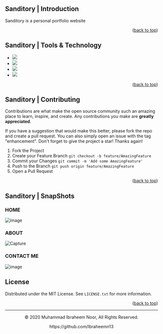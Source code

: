<a name="readme-top"></a>
## Sanditory | Introduction

Sanditory is a personal portfolio website

<p align="right">(<a href="#readme-top">back to top</a>)</p>

## Sanditory | Tools & Technology

* <img src="https://img.shields.io/badge/HTML5-E34F26?style=for-the-badge&logo=html5&logoColor=white" />
* <img src="https://img.shields.io/badge/CSS3-1572B6?style=for-the-badge&logo=css3&logoColor=white" />
* <img src="https://img.shields.io/badge/PHP-777BB4?style=for-the-badge&logo=php&logoColor=white" />
* <img src="https://img.shields.io/badge/Visual_Studio_Code-0078D4?style=for-the-badge&logo=visual%20studio%20code&logoColor=white" />


<p align="right">(<a href="#readme-top">back to top</a>)</p>

## Sanditory | Contributing

Contributions are what make the open source community such an amazing place to learn, inspire, and create. Any contributions you make are **greatly appreciated**.

If you have a suggestion that would make this better, please fork the repo and create a pull request. You can also simply open an issue with the tag "enhancement".
Don't forget to give the project a star! Thanks again!

1. Fork the Project
2. Create your Feature Branch `git checkout -b feature/AmazingFeature`
3. Commit your Changes `git commit -m 'Add some AmazingFeature'`
4. Push to the Branch `git push origin feature/AmazingFeature`
5. Open a Pull Request

<p align="right">(<a href="#readme-top">back to top</a>)</p>

## Sanditory | SnapShots

### HOME
![image](https://github.com/Ibraheemn13/Sanditory.github.io/assets/68946009/1b337f84-f077-47ed-933d-fd1da6fe489b)
### ABOUT
![Capture](https://github.com/Ibraheemn13/Sanditory.github.io/assets/68946009/f18d4e9b-ef37-49fd-aebe-79d64ded894f)
### CONTACT ME
![image](https://github.com/Ibraheemn13/Sanditory.github.io/assets/68946009/43364971-41ba-4345-b338-749a673b6033)

## License

Distributed under the MIT License. See `LICENSE.txt` for more information.

<p align="right">(<a href="#readme-top">back to top</a>)</p>

---
<p align="center"> © 2020 Muhammad Ibraheem Noor, All Rights Reserved. </p>
<p align="center">
https://github.com/Ibraheemn13
</p>

